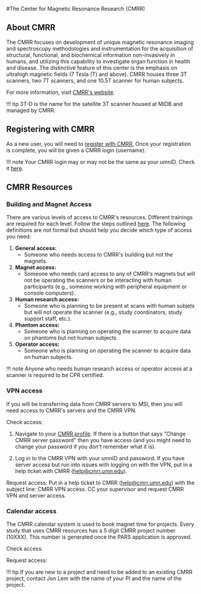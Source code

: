 #The Center for Magnetic Resonance Research (CMRR)

## About CMRR

The CMRR focuses on development of unique magnetic resonance imaging and spectroscopy methodologies and instrumentation for the acquisition of structural, functional, and biochemical information non-invasively in humans, and utilizing this capability to investigate organ function in health and disease. The distinctive feature of this center is the emphasis on ultrahigh magnetic fields (7 Tesla (T) and above). CMRR houses three 3T scanners, two 7T scanners, and one 10.5T scanner for human subjects. 

For more information, visit [CMRR's website](https://www.cmrr.umn.edu/). 

!!! tip
    3T-D is the name for the satellite 3T scanner housed at MIDB and managed by CMRR. 

## Registering with CMRR

As a new user, you will need to [register with CMRR.](https://www.cmrr.umn.edu/access/) Once your registration is complete, you will be given a CMRR login (username). 

!!! note
    Your CMRR login may or may not be the same as your umnID. Check it [here](https://www.cmrr.umn.edu/sysadmin/database2/myview2.php?page=edit_account). 

## CMRR Resources

### Building and Magnet Access

There are various levels of access to CMRR's resources. Different trainings are required for each level. Follow the steps outlined [here](https://www.cmrr.umn.edu/safety/). The following definitions are not formal but should help you decide which type of access you need:

1. **General access:** 
    * Someone who needs access to CMRR's building but not the magnets. 
2. **Magnet access:** 
    * Someone who needs card access to any of CMRR's magnets but will not be operating the scanners or be interacting with human participants (e.g., someone working with peripheral equipment or console computers). 
3. **Human research access:** 
    * Someone who is planning to be present at scans with human subjets but will not operate the scanner (e.g., study coordinators, study support staff, etc.).
4. **Phantom access:** 
    * Someone who is planning on operating the scanner to acquire data on phantoms but not human subjects. 
5. **Operator access:** 
    * Someone who is planning on operating the scanner to acquire data on human subjects. 

!!! note
    Anyone who needs human research access or operator access at a scanner is required to be CPR certified. 
 
### VPN access

If you will be transferring data from CMRR servers to MSI, then you will need access to CMRR's servers and the CMRR VPN. 

Check access:

1. Navigate to your [CMRR profile](https://www.cmrr.umn.edu/access/user/my.profile.php). If there is a button that says "Change CMRR server password" then you have access (and you might need to change your password if you don't remember what it is).

2. Log in to the CMRR VPN with your umnID and password. If you have server access but run into issues with logging on with the VPN, put in a help ticket with CMRR (help@cmrr.umn.edu). 

Request access: Put in a help ticket to CMRR (help@cmrr.umn.edu) with the subject line: CMRR VPN access. CC your supervisor and request CMRR VPN and server access. 


### Calendar access

The CMRR calendar system is used to book magnet time for projects. Every study that uses CMRR resources has a 5 digit CMRR project number (10XXX). This number is generated once the PARS application is approved. 

Check access:

Request access: 

!!! tip 
    If you are new to a project and need to be added to an existing CMRR project, contact Jon Lem with the name of your PI and the name of the project. 
